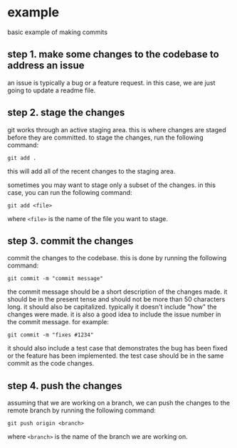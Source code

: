 # example
basic example of making commits

##  step 1. make some changes to the codebase to address an issue

an issue is typically a bug or a feature request. in this case, we are just going to update a readme file. 

##  step 2. stage the changes

git works through an active staging area. this is where changes are staged before they are committed. to stage the changes, run the following command:

    git add .

this will add all of the recent changes to the staging area.

sometimes you may want to stage only a subset of the changes. in this case, you can run the following command:

    git add <file>

where `<file>` is the name of the file you want to stage.

## step 3. commit the changes

commit the changes to the codebase. this is done by running the following command:

    git commit -m "commit message"

the commit message should be a short description of the changes made. it should be in the present tense and should not be more than 50 characters long. it should also be capitalized. typically it doesn't include "how" the changes were made. it is also a good idea to include the issue number in the commit message. for example:

    git commit -m "fixes #1234"

it should also include a test case that demonstrates the bug has been fixed or the feature has been implemented. the test case should be in the same commit as the code changes.

## step 4. push the changes

assuming that we are working on a branch, we can push the changes to the remote branch by running the following command:

    git push origin <branch>

where `<branch>` is the name of the branch we are working on.